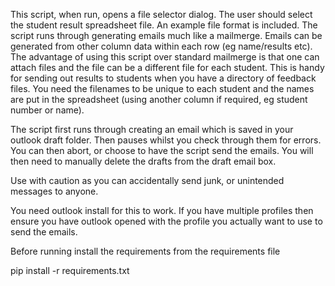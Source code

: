 This script, when run, opens a file selector dialog.  The user should select the student result spreadsheet file.  An example file format is included.  The script runs through generating emails much like a mailmerge.  Emails can be generated from other column data within each row (eg name/results etc).  The advantage of using this script over standard mailmerge is that one can attach files and the file can be a different file for each student.  This is handy for sending out results to students when you have a directory of feedback files.  You need the filenames to be unique to each student and the names are put in the spreadsheet (using another column if required, eg student number or name).

The script first runs through creating an email which is saved in your outlook draft folder.  Then pauses whilst you check through them for errors.   You can then abort, or choose to have the script send the emails.  You will then need to manually delete the drafts from the draft email box.

Use with caution as you can accidentally send junk, or unintended messages to anyone.

You need outlook install for this to work.  If you have multiple profiles then ensure you have outlook opened with the profile you actually want to use to send the emails.

Before running install the requirements from the requirements file

pip install -r requirements.txt
